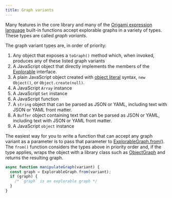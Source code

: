 ```yaml
---
title: Graph variants
---
```


Many features in the core library and many of the [Origami expression language](/language) built-in functions accept explorable graphs in a variety of types. These types are called _graph variants_.

The graph variant types are, in order of priority:

1. Any object that exposes a `toGraph()` method which, when invoked, produces any of these listed graph variants
1. A JavaScript object that directly implements the members of the [Explorable](explorable.html) interface.
1. A plain JavaScript object created with [object literal](https://developer.mozilla.org/en-US/docs/Web/JavaScript/Guide/Grammar_and_types#object_literals) syntax, `new Object()`, or `Object.create(null)`.
1. A JavaScript `Array` instance
1. A JavaScript `Set` instance
1. A JavaScript function
1. A `string` object that can be parsed as JSON or YAML, including text with JSON or YAML front matter.
1. A `Buffer` object containing text that can be parsed as JSON or YAML, including text with JSON or YAML front matter.
1. A JavaScript `object` instance

The easiest way for you to write a function that can accept any graph variant as a parameter is to pass that parameter to [ExplorableGraph.from()](ExplorableGraph.html#from). The `from()` function considers the types above in priority order and, if the type applies, wraps the object with a library class such as [ObjectGraph](ObjectGraph.html) and returns the resulting graph.

```js
async function manipulateGraph(variant) {
  const graph = ExplorableGraph.from(variant);
  if (graph) {
    /* `graph` is an explorable graph */
  }
}
```
